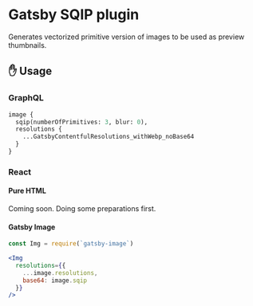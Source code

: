 # Gatsby SQIP plugin

Generates vectorized primitive version of images to be used as preview thumbnails.

## :hand: Usage

### GraphQL
```graphql
image {
  sqip(numberOfPrimitives: 3, blur: 0),
  resolutions {
    ...GatsbyContentfulResolutions_withWebp_noBase64
  }
}
```

### React

#### Pure HTML

Coming soon. Doing some preparations first.

#### Gatsby Image
```jsx
const Img = require(`gatsby-image`)

<Img
  resolutions={{
    ...image.resolutions,
    base64: image.sqip
  }}
/>
```
